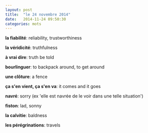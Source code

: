 ```yaml
---
layout: post
title:  "le 24 novembre 2014"
date:   2014-11-24 09:50:30
categories: mots
---
```


**la fiabilité**: reliability, trustworthiness

**la véridicité**: truthfulness

**à vrai dire**: truth be told

**bourlinguer**: to backpack around, to get around

**une clôture**: a fence

**ça s'en vient, ça s'en va**: it comes and it goes

**navré**: sorry (ex 'elle est navrée de le voir dans une telle situation')

**fiston**: lad, sonny

**la calvitie**: baldness

**les pérégrinations**: travels
